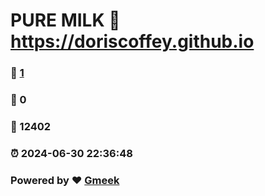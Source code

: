 # PURE MILK :link: https://doriscoffey.github.io 
### :page_facing_up: [1](https://doriscoffey.github.io/tag.html) 
### :speech_balloon: 0 
### :hibiscus: 12402 
### :alarm_clock: 2024-06-30 22:36:48 
### Powered by :heart: [Gmeek](https://github.com/Meekdai/Gmeek)
